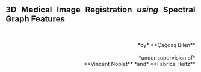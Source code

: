 
## <div style="text-align: justify"> **3D Medical Image Registration** *using* **Spectral Graph Features**</div>
&nbsp; 
<div style="text-align: right">*by* **Çağdaş Bilen**</div>
&nbsp; 
<div style="text-align: right">*under supervision of*</div>
<div style="text-align: right">**Vincent Noblet** *and* **Fabrice Heitz**</div>
